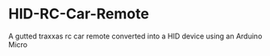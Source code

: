 # HID-RC-Car-Remote
A gutted traxxas rc car remote converted into a HID device using an Arduino Micro
